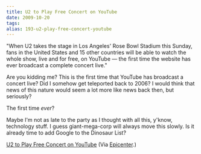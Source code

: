 ```yaml
---
title: U2 to Play Free Concert on YouTube
date: 2009-10-20
tags: 
alias: 193-u2-play-free-concert-youtube
---
```


"When U2 takes the stage in Los Angeles' Rose Bowl Stadium this Sunday, fans in the United States and 15 other countries will be able to watch the whole show, live and for free, on YouTube — the first time the website has ever broadcast a complete concert live."


Are you kidding me? This is the first time that YouTube has broadcast a concert live? Did I somehow get teleported back to 2006? I would think that news of this nature would seem a lot more like news back then, but seriously?

The first time *ever*?

Maybe I'm not as late to the party as I thought with all this, y'know, technology stuff. I guess giant-mega-corp will always move this slowly. Is it already time to add Google to the Dinosaur List?

[U2 to Play Free Concert on YouTube](http://www.wired.com/epicenter/2009/10/u2-will-play-free-concert-on-youtube/)
(Via [Epicenter](http://www.wired.com/epicenter).)



